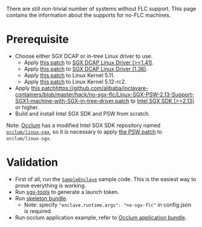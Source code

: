 There are still non-trivial number of systems without FLC support. This
page contains the information about the supports for no-FLC machines.

# Prerequisite

- Choose either SGX DCAP or in-tree Linux driver to use.
  * Apply [this patch](https://github.com/alibaba/inclavare-containers/blob/master/hack/no-sgx-flc/SGX-DCAP-1.41-Linux-Driver-Support-SGX1-machine-even-without-FLC-s.patch) to [SGX DCAP Linux Driver (>=1.41)](https://github.com/intel/SGXDataCenterAttestationPrimitives/tree/master/driver/linux).
  * Apply [this patch](https://github.com/alibaba/inclavare-containers/blob/master/hack/no-sgx-flc/SGX-DCAP-1.36-Linux-Driver-Support-SGX1-machine-even-without-FLC-s.patch) to [SGX DCAP Linux Driver (1.36)](https://github.com/intel/SGXDataCenterAttestationPrimitives/tree/DCAP_1.9/driver/linux).
  * Apply [this patch](https://github.com/alibaba/inclavare-containers/blob/master/hack/no-sgx-flc/linux-kernel-5.11-x86-sgx-Support-the-machines-without-FLC-support.patch) to Linux Kernel 5.11.
  * Apply [this patch](https://github.com/alibaba/inclavare-containers/blob/master/hack/no-sgx-flc/linux-kernel-5.12-rc2-x86-sgx-Support-the-machines-without-FLC-support.patch) to Linux Kernel 5.12-rc2.
- Apply [this patch]()https://github.com/alibaba/inclavare-containers/blob/master/hack/no-sgx-flc/Linux-SGX-PSW-2.13-Support-SGX1-machine-with-SGX-in-tree-driver.patch tp [Intel SGX SDK (>=2.13)](https://github.com/intel/linux-sgx/tree/sgx_2.13) or higher.
- Build and install Intel SGX SDK and PSW from scratch.

Note: [Occlum](https://github.com/occlum/occlum) has a modified Intel SGX SDK repository named [`occlum/linux-sgx`](https://github.com/occlum/linux-sgx), so it is necessary to apply [the PSW patch](hack/no-sgx-flc/??) to `occlum/linux-sgx`.

# Validation

- First of all, run the [`SampleEnclave`](https://github.com/intel/linux-sgx/tree/master/SampleCode/SampleEnclave) sample code. This is the easiest way to prove everything is working. 
- Run [sgx-tools](https://github.com/alibaba/inclavare-containers/tree/master/sgx-tools#test) to generate a launch token.
- Run [skeleton bundle](https://github.com/alibaba/inclavare-containers/blob/master/rune/libenclave/internal/runtime/pal/skeleton/README.md).
  * Note: specify `"enclave.runtime.args": "no-sgx-flc"` in config.json is required.
- Run occlum application example, refer to [Occlum application bundle](https://github.com/alibaba/inclavare-containers/blob/master/rune/README.md#creating-an-OCI-bundle).
